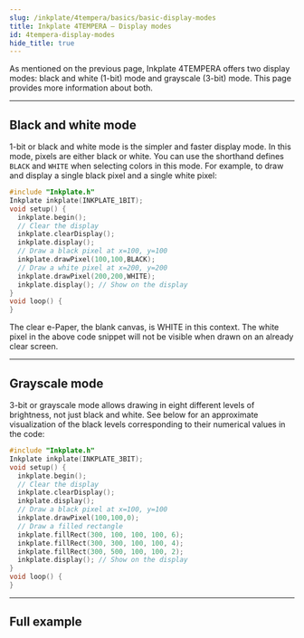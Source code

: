 ```yaml
---
slug: /inkplate/4tempera/basics/basic-display-modes
title: Inkplate 4TEMPERA – Display modes
id: 4tempera-display-modes
hide_title: true
---
```


<SectionTitle title="Display Modes" backgroundImage="/img/inkplate_2/hardware.png" />

As mentioned on the previous page, Inkplate 4TEMPERA offers two display modes: black and white (1-bit) mode and grayscale (3-bit) mode. This page provides more information about both.

---

## Black and white mode

1-bit or black and white mode is the simpler and faster display mode. In this mode, pixels are either black or white. You can use the shorthand defines `BLACK` and `WHITE` when selecting colors in this mode. For example, to draw and display a single black pixel and a single white pixel:

```cpp
#include "Inkplate.h"
Inkplate inkplate(INKPLATE_1BIT);
void setup() {
  inkplate.begin();
  // Clear the display
  inkplate.clearDisplay();
  inkplate.display();
  // Draw a black pixel at x=100, y=100
  inkplate.drawPixel(100,100,BLACK);
  // Draw a white pixel at x=200, y=200
  inkplate.drawPixel(200,200,WHITE);
  inkplate.display(); // Show on the display
}
void loop() {
}
```

<InfoBox>The clear e-Paper, the blank canvas, is WHITE in this context. The white pixel in the above code snippet will not be visible when drawn on an already clear screen.</InfoBox>

---

## Grayscale mode

3-bit or grayscale mode allows drawing in eight different levels of brightness, not just black and white. See below for an approximate visualization of the black levels corresponding to their numerical values in the code:

<CenteredImage src="/img/inkplate_6_flick/grayscale.png" alt="3bit grayscale" caption="Black levels in 3-bit mode" width="450px" />

```cpp
#include "Inkplate.h"
Inkplate inkplate(INKPLATE_3BIT);
void setup() {
  inkplate.begin();
  // Clear the display
  inkplate.clearDisplay();
  inkplate.display();
  // Draw a black pixel at x=100, y=100
  inkplate.drawPixel(100,100,0);
  // Draw a filled rectangle
  inkplate.fillRect(300, 100, 100, 100, 6);
  inkplate.fillRect(300, 300, 100, 100, 4);
  inkplate.fillRect(300, 500, 100, 100, 2);
  inkplate.display(); // Show on the display
}
void loop() {
}
```
---

## Full example

<QuickLink 
  title="Inkplate4TEMPERA_Black_And_White.ino" 
  description="Full example using black and white display mode on Inkplate 4TEMPERA." 
  url="https://github.com/SolderedElectronics/Inkplate-Arduino-library/tree/master/examples/Inkplate4TEMPERA/Basic/Inkplate4TEMPERA_Black_And_White" 
/>

<QuickLink 
  title="Inkplate4TEMPERA_Grayscale.ino" 
  description="Full example using grayscale display mode on Inkplate 4TEMPERA." 
  url="https://github.com/SolderedElectronics/Inkplate-Arduino-library/tree/master/examples/Inkplate4TEMPERA/Basic/Inkplate4TEMPERA_Grayscale" 
/>